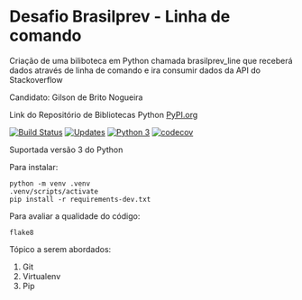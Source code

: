 # Desafio Brasilprev - Linha de comando

Criação de uma biliboteca em Python chamada brasilprev_line que receberá dados através de linha de comando e ira consumir dados da API do Stackoverflow 

Candidato: Gilson de Brito Nogueira

Link do Repositório de Bibliotecas Python [PyPI.org](https://pypi.org/)

[![Build Status](https://travis-ci.org/engnogueira/libpythonpro.svg?branch=master)](https://travis-ci.org/engnogueira/libpythonpro)
[![Updates](https://pyup.io/repos/github/escritorioaqui/libpythonpro/shield.svg)](https://pyup.io/repos/github/escritorioaqui/libpythonpro/)
[![Python 3](https://pyup.io/repos/github/escritorioaqui/libpythonpro/python-3-shield.svg)](https://pyup.io/repos/github/escritorioaqui/libpythonpro/)
[![codecov](https://codecov.io/gh/engnogueira/libpythonpro/branch/master/graph/badge.svg)](https://codecov.io/gh/engnogueira/libpythonpro)

Suportada versão 3 do Python

Para instalar:

```console
python -m venv .venv
.venv/scripts/activate
pip install -r requirements-dev.txt
```

Para avaliar a qualidade do código:

```console
flake8
```

Tópico a serem abordados:
 1. Git
 2. Virtualenv
 3. Pip
